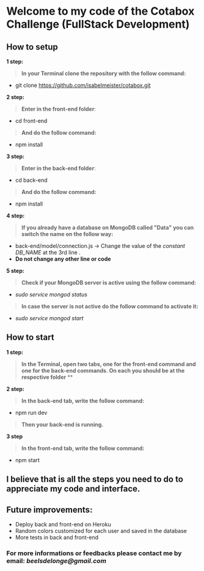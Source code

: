 # Welcome to my code of the Cotabox Challenge (FullStack Development)

## How to setup

**1 step:**
> **In your Terminal clone the repository with the follow command:**
 * git clone https://github.com/isabelmeister/cotabox.git
  
**2 step:**
> **Enter in the front-end folder**:
  * cd front-end
  > **And do the follow command:**
  * npm install
    
**3 step:**
> **Enter in the back-end folder**:
  * cd back-end
  > **And do the follow command:**
  * npm install
  
**4 step:**
> **If you already have a database on MongoDB called "Data" you can switch the name on the follow way:**
  * back-end/model/connection.js -> Change the value of the _constant DB_NAME_ at the 3rd line .
  * **Do not change any other line or code**

**5 step:**
> **Check if your MongoDB server is active using the follow command:**
* _sudo service mongod status_
> **In case the server is not active do the follow command to activate it:**
* _sudo service mongod start_

## How to start

**1 step:**
> **In the Terminal, open two tabs, one for the front-end command and one for the back-end commands.
On each you should be at the respective folder**
  > **
  
**2 step:**
> **In the back-end tab, write the follow command:**
* npm run dev
> **Then your back-end is running.**
  
**3 step**
> **In the front-end tab, write the follow command:**
* npm start
  
## I believe that is all the steps you need to do to appreciate my code and interface.

## Future improvements:
- Deploy back and front-end on Heroku
- Random colors customized for each user and saved in the database
- More tests in back and front-end

### For more **informations** or **feedbacks** please **contact me by email: _beelsdelonge@gmail.com_**
